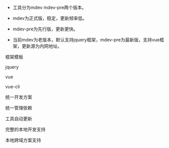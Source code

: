 * 工具分为mdev mdev-pre两个版本。

* mdev为正式版，稳定，更新频率低。

* mdev-pre为先行版，更新更快。

* 当前mdev为老版本，默认支持jquery框架，mdev-pre为最新版，支持vue框架，更新源为内网地址。

框架模板

jquery

vue

vue-cli

统一开发方案

统一管理依赖

工具自动更新

完整的本地开发支持

本地跨域方案支持



